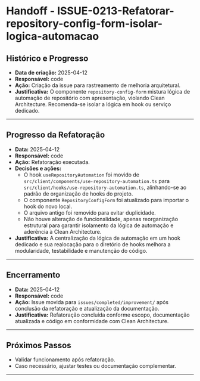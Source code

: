 # Handoff - ISSUE-0213-Refatorar-repository-config-form-isolar-logica-automacao

## Histórico e Progresso

- **Data de criação:** 2025-04-12
- **Responsável:** code
- **Ação:** Criação da issue para rastreamento de melhoria arquitetural.
- **Justificativa:** O componente `repository-config-form` mistura lógica de automação de repositório com apresentação, violando Clean Architecture. Recomenda-se isolar a lógica em hook ou serviço dedicado.

---

## Progresso da Refatoração

- **Data:** 2025-04-12
- **Responsável:** code
- **Ação:** Refatoração executada.
- **Decisões e ações:**
  - O hook `useRepositoryAutomation` foi movido de `src/client/components/use-repository-automation.ts` para `src/client/hooks/use-repository-automation.ts`, alinhando-se ao padrão de organização de hooks do projeto.
  - O componente `RepositoryConfigForm` foi atualizado para importar o hook do novo local.
  - O arquivo antigo foi removido para evitar duplicidade.
  - Não houve alteração de funcionalidade, apenas reorganização estrutural para garantir isolamento da lógica de automação e aderência à Clean Architecture.
- **Justificativa:** A centralização da lógica de automação em um hook dedicado e sua realocação para o diretório de hooks melhora a modularidade, testabilidade e manutenção do código.

---

## Encerramento

- **Data:** 2025-04-12
- **Responsável:** code
- **Ação:** Issue movida para `issues/completed/improvement/` após conclusão da refatoração e atualização da documentação.
- **Justificativa:** Refatoração concluída conforme escopo, documentação atualizada e código em conformidade com Clean Architecture.

---

## Próximos Passos

- Validar funcionamento após refatoração.
- Caso necessário, ajustar testes ou documentação complementar.

---